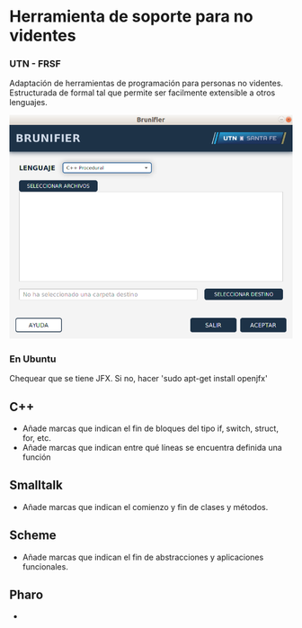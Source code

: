 # Herramienta de soporte para no videntes
### UTN - FRSF
Adaptación de herramientas de programación para personas no videntes. Estructurada de formal tal que permite ser facilmente extensible a otros lenguajes.

![Screenshot de la aplicacion](examples/screenshots/Brunifier.png)

### En Ubuntu

Chequear que se tiene JFX. Si no, hacer 'sudo apt-get install openjfx'

## C++

- Añade marcas que indican el fin de bloques del tipo if, switch, struct, for, etc.
- Añade marcas que indican entre qué líneas se encuentra definida una función

## Smalltalk

- Añade marcas que indican el comienzo y fin de clases y métodos.

## Scheme

- Añade marcas que indican el fin de abstracciones y aplicaciones funcionales.

## Pharo
- <Completar>

